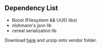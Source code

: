## Dependency List

- Boost (Filesystem && UUID libs)
- nlohmann's json lib
- cereal serialization lib

Download [here](https://drive.google.com/file/d/1aDLqk2E9p73HpM7v0NKJiuzUaRmfddqn/view?usp=sharing) and unzip onto vendor folder.